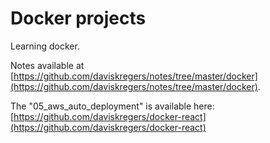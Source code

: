 # Docker projects

Learning docker.

Notes available at [https://github.com/daviskregers/notes/tree/master/docker](https://github.com/daviskregers/notes/tree/master/docker).

The "05_aws_auto_deployment" is available here: [https://github.com/daviskregers/docker-react](https://github.com/daviskregers/docker-react)
